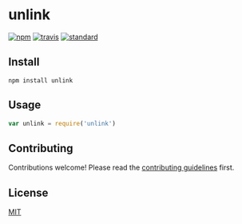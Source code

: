 # unlink

[![npm][npm-image]][npm-url]
[![travis][travis-image]][travis-url]
[![standard][standard-image]][standard-url]

[npm-image]: https://img.shields.io/npm/v/unlink.svg?style=flat-square
[npm-url]: https://www.npmjs.com/package/unlink
[travis-image]: https://img.shields.io/travis/musgravejw/unlink.svg?style=flat-square
[travis-url]: https://travis-ci.org/musgravejw/unlink
[standard-image]: https://img.shields.io/badge/code%20style-standard-brightgreen.svg?style=flat-square
[standard-url]: http://npm.im/standard

## Install

```
npm install unlink
```

## Usage

```js
var unlink = require('unlink')
```

## Contributing

Contributions welcome! Please read the [contributing guidelines](CONTRIBUTING.md) first.

## License

[MIT](LICENSE.md)
